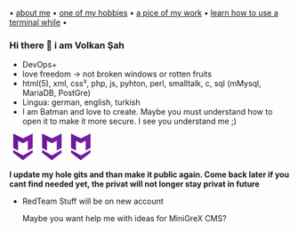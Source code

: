 • [about me](https://github.com/VolkanSah/About-Me) • [one of my hobbies](https://anna-ps.de) • [a pice of my work](https://wordpress-webmaster.de) • [learn how to use a terminal while](https://jugendamt-deutschland.de) •
### Hi there 👋 i am Volkan Şah

- DevOps+ 
- love freedom -> not broken windows or rotten fruits 
- html(5), xml, css³, php, js, pyhton, perl, smalltalk, c, sql (mMysql, MariaDB, PostGre)
- Lingua: german, english, turkish
- I am Batman and love to create. Maybe you must understand how to open it to make it more secure. I see you understand me ;)

![screenshot der wikipedia](https://github.com/adam-p/markdown-here/raw/master/src/common/images/icon48.png)
![alt text](https://github.com/adam-p/markdown-here/raw/master/src/common/images/icon48.png "Logo Title Text 1")
![screenshot der wikipedia](https://github.com/adam-p/markdown-here/raw/master/src/common/images/icon48.png)

**I update my hole gits and than make it public again. Come back later if you cant find needed yet, the privat will not longer stay privat in future**
- RedTeam Stuff will be on new account

    Maybe you want help me with ideas for MiniGreX CMS?
